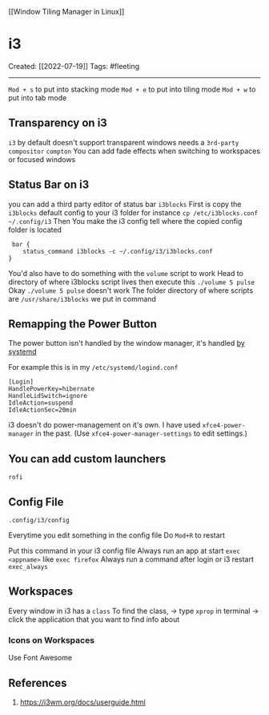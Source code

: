 [[Window Tiling Manager in Linux]]

# i3
Created:  [[2022-07-19]]
Tags: #fleeting 

---
`Mod + s` to put into stacking mode
`Mod + e` to put into tiling mode
`Mod + w` to put into tab mode

## Transparency on i3
`i3` by default doesn't support transparent windows
needs a `3rd-party compositor` 
`compton`
You can add fade effects when switching to workspaces or focused windows

## Status Bar on i3
you can add a third party editor of status bar
`i3blocks`
First is copy the `i3blocks` default config to your i3 folder
for instance
`cp /etc/i3blocks.conf ~/.config/i3`
Then
You make the i3 config tell where the copied config folder is located
```
 bar {
    status_command i3blocks -c ~/.config/i3/i3blocks.conf
}
```

You'd also have to do something with the `volume` script to work
Head to directory of where i3blocks script lives
then execute this `./volume 5 pulse`
Okay `./volume 5 pulse` doesn't work
The folder directory of where scripts are
`/usr/share/i3blocks`
we put in command



## Remapping the Power Button
The power button isn't handled by the window manager, it's handled [by systemd](https://wiki.archlinux.org/index.php/Power_management#ACPI_events)

For example this is in my `/etc/systemd/logind.conf`

```
[Login]
HandlePowerKey=hibernate
HandleLidSwitch=ignore
IdleAction=suspend
IdleActionSec=20min
```

i3 doesn't do power-management on it's own. I have used `xfce4-power-manager` in the past. (Use `xfce4-power-manager-settings` to edit settings.)



## You can add custom launchers
`rofi`




## Config File 
`.config/i3/config`

Everytime you edit something in the config file
Do `Mod+R` to restart


Put this command in your i3 config file
Always run an app at start
`exec <appname>` like `exec firefox`
Always run a command after login or i3 restart
`exec_always`


## Workspaces
Every window in i3 has a `class`
To find the class, 
-> type `xprop` in terminal
-> click the application that you want to find info about


### Icons on Workspaces
Use Font Awesome





## References
1. https://i3wm.org/docs/userguide.html